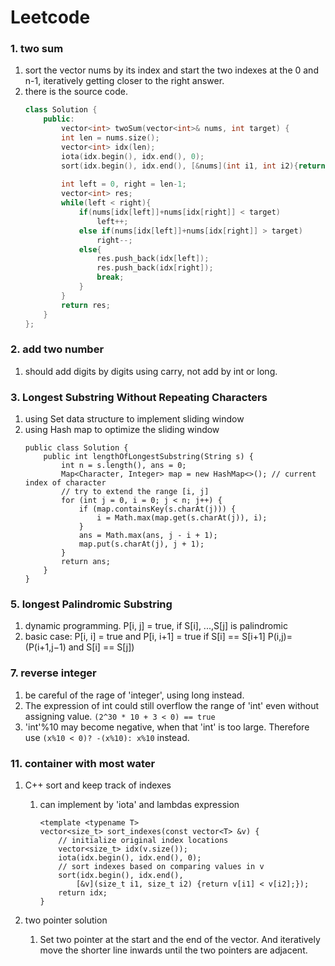 # Leetcode

### 1. two sum

1. sort the vector nums by its index and start the two indexes at the 0 and n-1, iteratively getting closer to the right answer.
2. there is the source code.
	```C++
	class Solution {
		public:
			vector<int> twoSum(vector<int>& nums, int target) {
			int len = nums.size();
			vector<int> idx(len);
			iota(idx.begin(), idx.end(), 0);
			sort(idx.begin(), idx.end(), [&nums](int i1, int i2){return nums[i1]<nums[i2];});
			
			int left = 0, right = len-1;
			vector<int> res;
			while(left < right){
				if(nums[idx[left]]+nums[idx[right]] < target)
					left++;
				else if(nums[idx[left]]+nums[idx[right]] > target)
					right--;
				else{
					res.push_back(idx[left]);
					res.push_back(idx[right]);
					break;
				}
			}
			return res;
	    }
	};
	```

### 2. add two number

1. should add digits by digits using carry, not add by int or long.

### 3. Longest Substring Without Repeating Characters

1. using Set data structure to implement sliding window
2. using Hash map to optimize the sliding window
	```
	public class Solution {
		public int lengthOfLongestSubstring(String s) {
			int n = s.length(), ans = 0;
			Map<Character, Integer> map = new HashMap<>(); // current index of character
			// try to extend the range [i, j]
			for (int j = 0, i = 0; j < n; j++) {
				if (map.containsKey(s.charAt(j))) {
					i = Math.max(map.get(s.charAt(j)), i);
				}
				ans = Math.max(ans, j - i + 1);
				map.put(s.charAt(j), j + 1);
			}
			return ans;
		}
	}
	```

### 5. longest Palindromic Substring

1. dynamic programming. 
	P[i, j] = true, if S[i], ...,S[j] is palindromic
2. basic case: P[i, i] = true and P[i, i+1] = true if S[i] == S[i+1]
	P(i,j)=(P(i+1,j−1) and S[i] == S[j])

	

### 7. reverse integer

1. be careful of the rage of 'integer', using long instead.
2. The expression of int could still overflow the range of 'int' even without assigning value.
    `(2^30 * 10 + 3 < 0) == true`
3. 'int'%10 may become negative, when that 'int' is too large.
    Therefore use `(x%10 < 0)? -(x%10): x%10` instead.

### 11. container with most water

1. C++ sort and keep track of indexes
    1. can implement by 'iota' and lambdas expression
        
        ```
        <template <typename T>
        vector<size_t> sort_indexes(const vector<T> &v) {
            // initialize original index locations
            vector<size_t> idx(v.size());
            iota(idx.begin(), idx.end(), 0);
            // sort indexes based on comparing values in v
            sort(idx.begin(), idx.end(),
                [&v](size_t i1, size_t i2) {return v[i1] < v[i2];});
            return idx;
        }
        ``` 

2. two pointer solution
    1. Set two pointer at the start and the end of the vector. And iteratively move the shorter line inwards until the two pointers are adjacent.
